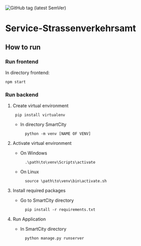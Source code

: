 ![GitHub tag (latest SemVer)](https://shields.herrvergesslich.de/github/v/tag/smartcity-2022/service-strassenverkehrsamt?label=Version)
# Service-Strassenverkehrsamt
## How to run

### Run frontend

In directory frontend:

    npm start


### Run backend

1. Create virtual environment

        pip install virtualenv

    - In directory SmartCity

            python -m venv [NAME OF VENV]

2.  Activate virtual environment

    - On Windows

            .\path\to\venv\Scripts\activate

    - On Linux

            source \path\to\venv\bin\activate.sh

3. Install required packages

    - Go to SmartCity directory
    
            pip install -r requirements.txt

4. Run Application

    - In SmartCity directory

            python manage.py runserver
